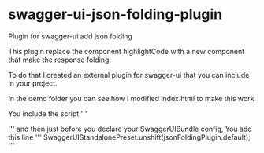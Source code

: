 
# swagger-ui-json-folding-plugin
Plugin for swagger-ui  add json folding 

This plugin replace the component highlightCode with a new component that 
make the response folding. 

To do that I created an external plugin for swagger-ui that you can include in your project. 

In the demo folder you can see how I modified index.html to make this work. 

You include the script 
'''
<script src="./swagger-ui-json-folding-plugin.js"></script>
'''
and then just before you declare your SwaggerUIBundle config, 
You add this line
'''
SwaggerUIStandalonePreset.unshift(jsonFoldingPlugin.default);
'''
